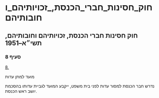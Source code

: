 # חוק_חסינות_חברי_הכנסת,_זכויותיהם_וחובותיהם

## חוק חסינות חברי הכנסת, זכויותיהם וחובותיהם, תשי״א–1951

### סעיף 8

[8.](https://he.wikisource.org/wiki/%D7%97%D7%95%D7%A7_%D7%97%D7%A1%D7%99%D7%A0%D7%95%D7%AA_%D7%97%D7%91%D7%A8%D7%99_%D7%94%D7%9B%D7%A0%D7%A1%D7%AA,_%D7%96%D7%9B%D7%95%D7%99%D7%95%D7%AA%D7%99%D7%94%D7%9D_%D7%95%D7%97%D7%95%D7%91%D7%95%D7%AA%D7%99%D7%94%D7%9D#%D7%A1%D7%A2%D7%99%D7%A3_8)

מועד למתן עדות

נדרש חבר הכנסת למסור עדות לפני בית משפט, ייקבע המועד לגביית עדותו בהסכמת יושב ראש הכנסת.